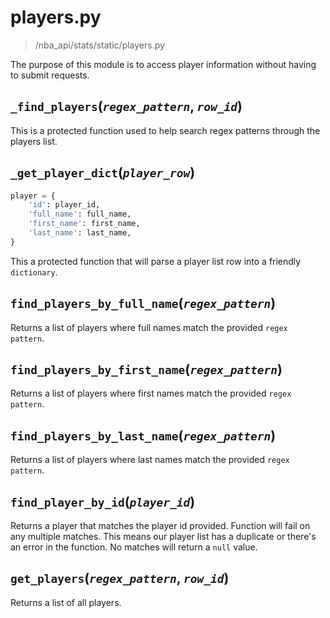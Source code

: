 # players.py
>/nba_api/stats/static/players.py

The purpose of this module is to access player information without having to submit requests.

## `_find_players`(_`regex_pattern`_, _`row_id`_)

This is a protected function used to help search regex patterns through the players list.

## `_get_player_dict`(_`player_row`_)
```python
player = {
    'id': player_id,
    'full_name': full_name,
    'first_name': first_name,
    'last_name': last_name,
}
```
This a protected function that will parse a player list row into a friendly `dictionary`.

## `find_players_by_full_name`(_`regex_pattern`_)

Returns a list of players where full names match the provided `regex pattern`. 

## `find_players_by_first_name`(_`regex_pattern`_)

Returns a list of players where first names match the provided `regex pattern`. 

## `find_players_by_last_name`(_`regex_pattern`_)

Returns a list of players where last names match the provided `regex pattern`.

## `find_player_by_id`(_`player_id`_)

Returns a player that matches the player id provided. Function will fail on any multiple matches. This means our player list has a duplicate or there's an error in the function. No matches will return a `null` value.

## `get_players`(_`regex_pattern`_, _`row_id`_)

Returns a list of all players.
